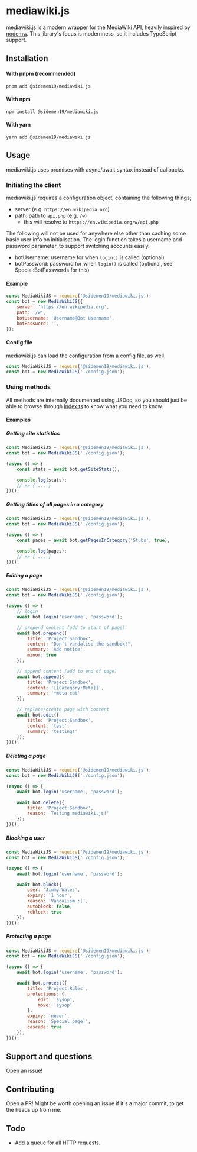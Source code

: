 # mediawiki.js
mediawiki.js is a modern wrapper for the MediaWiki API, heavily inspired by [nodemw](https://github.com/macbre/nodemw). This library's focus is modernness, so it includes TypeScript support.

## Installation
#### With pnpm (recommended)
`pnpm add @sidemen19/mediawiki.js`

#### With npm
`npm install @sidemen19/mediawiki.js`

#### With yarn
`yarn add @sidemen19/mediawiki.js`

## Usage
mediawiki.js uses promises with async/await syntax instead of callbacks.

### Initiating the client
mediawiki.js requires a configuration object, containing the following things;
* server (e.g. `https://en.wikipedia.org`)
* path: path to `api.php` (e.g. `/w`)
    * this will resolve to `https://en.wikipedia.org/w/api.php`
  
The following will not be used for anywhere else other than caching some basic user info on initialisation. The login function takes a username and password parameter, to support switching accounts easily.
* botUsername: username for when `login()` is called (optional)
* botPassword: password for when `login()` is called (optional, see Special:BotPasswords for this)

#### Example
```js
const MediaWikiJS = require('@sidemen19/mediawiki.js');
const bot = new MediaWikiJS({
    server: 'https://en.wikipedia.org',
    path: '/w',
    botUsername: 'Username@Bot Username',
    botPassword: '',
});
```

#### Config file
mediawiki.js can load the configuration from a config file, as well.
```js
const MediaWikiJS = require('@sidemen19/mediawiki.js');
const bot = new MediaWikiJS('./config.json');
```

### Using methods
All methods are internally documented using JSDoc, so you should just be able to browse through [index.ts](src/index.ts) to know what you need to know.

#### Examples
##### Getting site statistics
```js
const MediaWikiJS = require('@sidemen19/mediawiki.js');
const bot = new MediaWikiJS('./config.json');

(async () => {
    const stats = await bot.getSiteStats();

    console.log(stats);
    // => { ... }
})();
```

##### Getting titles of all pages in a category
```js
const MediaWikiJS = require('@sidemen19/mediawiki.js');
const bot = new MediaWikiJS('./config.json');

(async () => {
    const pages = await bot.getPagesInCategory('Stubs', true);

    console.log(pages);
    // => [ ... ]
})();
```

##### Editing a page
```js
const MediaWikiJS = require('@sidemen19/mediawiki.js');
const bot = new MediaWikiJS('./config.json');

(async () => {
    // login
    await bot.login('username', 'password');

    // prepend content (add to start of page)
    await bot.prepend({
        title: 'Project:Sandbox',
        content: "Don't vandalise the sandbox!",
        summary: 'Add notice',
        minor: true
    });

    // append content (add to end of page)
    await bot.append({
        title: 'Project:Sandbox',
        content: '[[Category:Meta]]',
        summary: '+meta cat'
    });

    // replace/create page with content
    await bot.edit({
        title: 'Project:Sandbox',
        content: 'test',
        summary: 'testing!'
    });
})();
```

##### Deleting a page
```js
const MediaWikiJS = require('@sidemen19/mediawiki.js');
const bot = new MediaWikiJS('./config.json');

(async () => {
    await bot.login('username', 'password');

    await bot.delete({
        title: 'Project:Sandbox',
        reason: 'Testing mediawiki.js!'
    });
})();
```

##### Blocking a user
```js
const MediaWikiJS = require('@sidemen19/mediawiki.js');
const bot = new MediaWikiJS('./config.json');

(async () => {
    await bot.login('username', 'password');

    await bot.block({
        user: 'Jimmy Wales',
        expiry: '1 hour',
        reason: 'Vandalism :(',
        autoblock: false,
        reblock: true
    });
})();
```

##### Protecting a page
```js
const MediaWikiJS = require('@sidemen19/mediawiki.js');
const bot = new MediaWikiJS('./config.json');

(async () => {
    await bot.login('username', 'password');

    await bot.protect({
        title: 'Project:Rules',
        protections: {
            edit: 'sysop',
            move: 'sysop'
        },
        expiry: 'never',
        reason: 'Special page!',
        cascade: true
    });
})();
```

## Support and questions
Open an issue!

## Contributing
Open a PR! Might be worth opening an issue if it's a major commit, to get the heads up from me.

## Todo
* Add a queue for all HTTP requests.